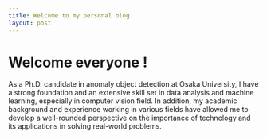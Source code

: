 ```yaml
---
title: Welcome to my personal blog
layout: post
---
```


# Welcome everyone !

As a Ph.D. candidate in anomaly object detection at Osaka University, I have a strong foundation and an extensive skill set in data analysis and machine learning, especially in computer vision field. In addition, my academic background and experience working in various fields have allowed me to develop a well-rounded perspective on the importance of technology and its applications in solving real-world problems. 
